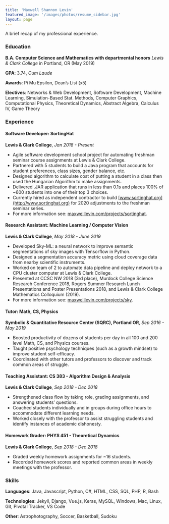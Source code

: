 ```yaml
---
title: 'Maxwell Shannon Levin'
featured_image: '/images/photos/resume_sidebar.jpg'
layout: page
---
```


A brief recap of my professional experience.



### Education
**B.A. Computer Science and Mathematics with departmental honors** 
*Lewis & Clark College* in Portland, OR (May 2019)

**GPA**: 3.74, *Cum Laude*

**Awards**: Pi Mu Epsilon, Dean’s List (x5)

**Electives**: Networks & Web Development, Software Development, Machine Learning, Simulation-Based Stat. Methods, Computer Graphics, Computational Physics, Theoretical Dynamics, Abstract Algebra, Calculus IV, Game Theory



### Experience 

#### Software Developer: SortingHat                                                              
**Lewis & Clark College**, *Jan 2018 - Present*
- Agile software development school project for automating freshman seminar course assignments at Lewis & Clark College.
- Partnered with 5 students to build a Java program that accounts for student preferences, class sizes, gender balance, etc.
- Designed algorithm to calculate cost of putting a student in a class then used the Hungarian Algorithm to make assignments.
- Delivered .JAR application that runs in less than 0.1s and places 100% of ~600 students into one of their top 3 choices.
- Currently hired as independent contractor to build [www.sortinghat.org](http://www.sortinghat.org) for 2020 adjustments to the freshman seminar series.
- For more information see: [maxwelllevin.com/projects/sortinghat](/projects/sortinghat).


#### Research Assistant: Machine Learning / Computer Vision
**Lewis & Clark College**, *May 2018 - June 2019*
- Developed Sky-ML: a neural network to improve semantic segmentations of sky images with Tensorflow in Python.
- Designed a segmentation accuracy metric using cloud coverage data from nearby scientific instruments.
- Worked on team of 2 to automate data pipeline and deploy network to a CPU cluster computer at Lewis & Clark College.
- Presented at CCSC NW 2018 (3rd place), Murdock College Science Research Conference 2018, Rogers Summer Research Lunch Presentations and Poster Presentations 2018, and Lewis & Clark College Mathematics Colloquium (2019).
- For more information see: [maxwelllevin.com/projects/sky](/projects/sky).


#### Tutor: Math, CS, Physics                                               
**Symbolic & Quantitative Resource Center (SQRC), Portland OR**, *Sep 2016 - May 2019*
- Boosted productivity of dozens of students per day in all 100 and 200 level Math, CS, and Physics courses.
- Taught positive psychology techniques (such as a growth mindset) to improve student self-efficacy.
- Coordinated with other tutors and professors to discover and track common areas of struggle.


#### Teaching Assistant: CS 383 - Algorithm Design & Analysis                           
**Lewis & Clark College**, *Sep 2018 - Dec 2018*
- Strengthened class flow by taking role, grading assignments, and answering students’ questions. 
- Coached students individually and in groups during office hours to accommodate different learning needs.
- Worked closely with the professor to assist struggling students and identify instances of academic dishonesty.


#### Homework Grader: PHYS 451 - Theoretical Dynamics
**Lewis & Clark College**, *Sep 2018 - Dec 2018*
- Graded weekly homework assignments for ~16 students.
- Recorded homework scores and reported common areas in weekly meetings with the professor.


### Skills 

**Languages**: Java, Javascript, Python, C#,  HTML, CSS, SQL, PHP, R, Bash

**Technologies**: Jekyll, Django, Vue.js, Keras, MySQL, Windows, Mac, Linux, Git, Pivotal Tracker, VS Code

**Other**: Astrophotography, Soccer, Basketball, Sudoku